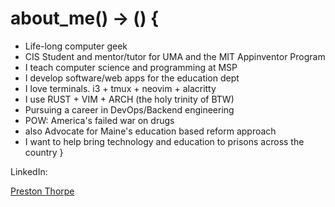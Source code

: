 # about_me() -> () {
- Life-long computer geek
- CIS Student and mentor/tutor for UMA and the MIT Appinventor Program
- I teach computer science and programming at MSP
- I develop software/web apps for the education dept
- I love terminals. i3 + tmux + neovim + alacritty
- I use RUST + VIM + ARCH (the holy trinity of BTW)
- Pursuing a career in DevOps/Backend engineering
- POW: America's failed war on drugs
- also Advocate for Maine's education based reform approach
- I want to help bring technology and education to prisons across the country
}

LinkedIn:
<div class="badge-base LI-profile-badge" data-locale="en_US" data-size="large" data-theme="dark" data-type="VERTICAL" data-vanity="preston-thorpe-76852127a" data-version="v1"><a class="badge-base__link LI-simple-link" href="https://www.linkedin.com/in/preston-thorpe-76852127a?trk=profile-badge">Preston Thorpe</a></div>
